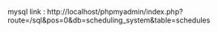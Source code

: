 mysql link : http://localhost/phpmyadmin/index.php?route=/sql&pos=0&db=scheduling_system&table=schedules

